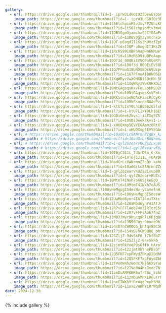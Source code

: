 ```yaml
---
gallery:
  - url: https://drive.google.com/thumbnail?id=1-_iprW3LdGOIQz3DewEYp5GsYc45xXPU&sz=w1000
    image_path: https://drive.google.com/thumbnail?id=1-_iprW3LdGOIQz3DewEYp5GsYc45xXPU&sz=w1000
  - url: https://drive.google.com/thumbnail?id=1t56lchpioMtv3mvFPZNhzKUeU4dO0Lm0&sz=w1000
    image_path: https://drive.google.com/thumbnail?id=1t56lchpioMtv3mvFPZNhzKUeU4dO0Lm0&sz=w1000
  - url: https://drive.google.com/thumbnail?id=11DBV0gm3yamchx54CY0AaFnaC33HL5bL&sz=w1000
    image_path: https://drive.google.com/thumbnail?id=11DBV0gm3yamchx54CY0AaFnaC33HL5bL&sz=w1000
  - url: https://drive.google.com/thumbnail?id=11QF-p6ogdII1KsZKUVzfZpF4WMT2fFUG&sz=w1000
    image_path: https://drive.google.com/thumbnail?id=11QF-p6ogdII1KsZKUVzfZpF4WMT2fFUG&sz=w1000
  - url: https://drive.google.com/thumbnail?id=11RcRS99iUBPoAapwh6KMueY5ywCBC7iA&sz=w1000
    image_path: https://drive.google.com/thumbnail?id=11RcRS99iUBPoAapwh6KMueY5ywCBC7iA&sz=w1000
  - url: https://drive.google.com/thumbnail?id=10Of3d_00QEiEV5QPmUUeRYxNfIO-EGNc&sz=w1000
    image_path: https://drive.google.com/thumbnail?id=10Of3d_00QEiEV5QPmUUeRYxNfIO-EGNc&sz=w1000
  - url: https://drive.google.com/thumbnail?id=11G7PFmuAI8UNDSEOcG9UzpetF3Iv5OLe&sz=w1000
    image_path: https://drive.google.com/thumbnail?id=11G7PFmuAI8UNDSEOcG9UzpetF3Iv5OLe&sz=w1000
  - url: https://drive.google.com/thumbnail?id=11XqWRyzVwXOHXDiSDcKN-50mgkGDq8MC&sz=w1000
    image_path: https://drive.google.com/thumbnail?id=11XqWRyzVwXOHXDiSDcKN-50mgkGDq8MC&sz=w1000
  - url: https://drive.google.com/thumbnail?id=10NtGAgsqsKxVFoLaoKMSD2mjJRzHyb_c&sz=w1000
    image_path: https://drive.google.com/thumbnail?id=10NtGAgsqsKxVFoLaoKMSD2mjJRzHyb_c&sz=w1000
  - url: https://drive.google.com/thumbnail?id=10RkSsncooNOAcPzacRcCyKcZXkSqVHy0&sz=w1000
    image_path: https://drive.google.com/thumbnail?id=10RkSsncooNOAcPzacRcCyKcZXkSqVHy0&sz=w1000
  - url: https://drive.google.com/thumbnail?id=1-ktU7LIxY0Lh1BE96zG5lxRmIGl_yPIR&sz=w1000
    image_path: https://drive.google.com/thumbnail?id=1-ktU7LIxY0Lh1BE96zG5lxRmIGl_yPIR&sz=w1000
  - url: https://drive.google.com/thumbnail?id=10GDiOeekZkvs1-i4EXq5Z51Kn6HNgVNg&sz=w1000
    image_path: https://drive.google.com/thumbnail?id=10GDiOeekZkvs1-i4EXq5Z51Kn6HNgVNg&sz=w1000
  - url: https://drive.google.com/thumbnail?id=1-xHUQXmp5EVYEGAmnz0RtXY1nLAi5oXp&sz=w1000
    image_path: https://drive.google.com/thumbnail?id=1-xHUQXmp5EVYEGAmnz0RtXY1nLAi5oXp&sz=w1000
  - url: # https://drive.google.com/thumbnail?id=10adGrLc8ANrmnZZgBx_kahOiaWYZzefw&sz=w1000
    image_path: # https://drive.google.com/thumbnail?id=10adGrLc8ANrmnZZgBx_kahOiaWYZzefw&sz=w1000
  - url: # https://drive.google.com/thumbnail?id=1-qylZ6zearvKUZsZLxup80_G54C5AVu2&sz=w1000
    image_path: # https://drive.google.com/thumbnail?id=1-qylZ6zearvKUZsZLxup80_G54C5AVu2&sz=w1000
  - url: https://drive.google.com/thumbnail?id=10T6jC311L_TUArDFm_6-XmjpG1Hqr5_P&sz=w1000
    image_path: https://drive.google.com/thumbnail?id=10T6jC311L_TUArDFm_6-XmjpG1Hqr5_P&sz=w1000
  - url: https://drive.google.com/thumbnail?id=10adGrLc8ANrmnZZgBx_kahOiaWYZzefw&sz=w1000
    image_path: https://drive.google.com/thumbnail?id=10adGrLc8ANrmnZZgBx_kahOiaWYZzefw&sz=w1000
  - url: https://drive.google.com/thumbnail?id=1-qylZ6zearvKUZsZLxup80_G54C5AVu2&sz=w1000
    image_path: https://drive.google.com/thumbnail?id=1-qylZ6zearvKUZsZLxup80_G54C5AVu2&sz=w1000
  - url: https://drive.google.com/thumbnail?id=10MtmT4INxh7oAUSjkeEgQ_Jjb6IYNBhp&sz=w1000
    image_path: https://drive.google.com/thumbnail?id=10MtmT4INxh7oAUSjkeEgQ_Jjb6IYNBhp&sz=w1000
  - url: https://drive.google.com/thumbnail?10UyHeMgpgI5desWv-yEamefnHJhvl-Ec&sz=w1000
    image_path: https://drive.google.com/thumbnail?id=10UyHeMgpgI5desWv-yEamefnHJhvl-Ec&sz=w1000
  - url: https://drive.google.com/thumbnail?id=12UaMbd6ynr4IATJ4mxTXtcfdq7Lmzmv0&sz=w1000
    image_path: https://drive.google.com/thumbnail?id=12UaMbd6ynr4IATJ4mxTXtcfdq7Lmzmv0&sz=w1000
  - url: https://drive.google.com/thumbnail?id=12R7vFFFlAob74nZ1RTqrE5dENF3WwCff&sz=w1000
    image_path: https://drive.google.com/thumbnail?id=12R7vFFFlAob74nZ1RTqrE5dENF3WwCff&sz=w1000
  - url: https://drive.google.com/thumbnail?id=13N93JWyr9hucq9hliKDjqQ8LxCIvtNdr&sz=w1000
    image_path: https://drive.google.com/thumbnail?id=13N93JWyr9hucq9hliKDjqQ8LxCIvtNdr&sz=w1000
  - url: https://drive.google.com/thumbnail?id=154xD7hCW0QQ6_bhtqm80C5GJnkn6IG4X&sz=w1000
    image_path: https://drive.google.com/thumbnail?id=154xD7hCW0QQ6_bhtqm80C5GJnkn6IG4X&sz=w1000
  - url: https://drive.google.com/thumbnail?id=12SZljZ-94vSkF6_f7hfEbZIyipehDI-r&sz=w1000
    image_path: https://drive.google.com/thumbnail?id=12SZljZ-94vSkF6_f7hfEbZIyipehDI-r&sz=w1000
  - url: https://drive.google.com/thumbnail?id=12zjmtRkYnePBsGffb_hAroY3ZzC_A9Kf&sz=w1000
    image_path: https://drive.google.com/thumbnail?id=12zjmtRkYnePBsGffb_hAroY3ZzC_A9Kf&sz=w1000
  - url: https://drive.google.com/thumbnail?id=12Q5FKF7xpFWydZbKuX2OdhM6130bMA4b&sz=w1000
    image_path: https://drive.google.com/thumbnail?id=12Q5FKF7xpFWydZbKuX2OdhM6130bMA4b&sz=w1000
  - url: https://drive.google.com/thumbnail?id=12TVo0W4hzGmdc7NjhKXSYuD1xLbAvPH3&sz=w1000
    image_path: https://drive.google.com/thumbnail?id=12TVo0W4hzGmdc7NjhKXSYuD1xLbAvPH3&sz=w1000
  - url: https://drive.google.com/thumbnail?id=11zmDuAMPKER6uTr88c_Sch8M0vZrcF61&sz=w1000
    image_path: https://drive.google.com/thumbnail?id=11zmDuAMPKER6uTr88c_Sch8M0vZrcF61&sz=w1000
  - url: https://drive.google.com/thumbnail?id=11nxE7WKhYiRrWqdPxub5MUJLF69BN41l&sz=w1000
    image_path: https://drive.google.com/thumbnail?id=11nxE7WKhYiRrWqdPxub5MUJLF69BN41l&sz=w1000
date: 2024-12-30
---
```


{% include gallery %}